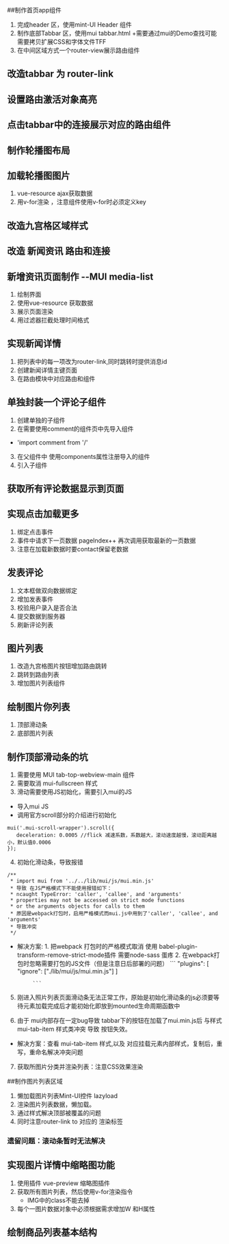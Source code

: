##制作首页app组件
1. 完成header 区，使用mint-UI Header 组件
2. 制作底部Tabbar 区，使用mui tabbar.html
    +需要通过mui的Demo查找可能需要拷贝扩展CSS和字体文件TFF
3. 在中间区域方式一个router-view展示路由组件 


## 改造tabbar 为 router-link

## 设置路由激活对象高亮

## 点击tabbar中的连接展示对应的路由组件

## 制作轮播图布局

## 加载轮播图图片
1. vue-resource ajax获取数据
2. 用v-for渲染 ，注意组件使用v-for时必须定义key

## 改造九宫格区域样式

## 改造 新闻资讯 路由和连接

## 新增资讯页面制作 --MUI media-list
1. 绘制界面
2. 使用vue-resource 获取数据
3. 展示页面渲染
4. 用过滤器拦截处理时间格式

## 实现新闻详情
1. 把列表中的每一项改为router-link,同时跳转时提供消息id
2. 创建新闻详情主键页面
3. 在路由模块中对应路由和组件

## 单独封装一个评论子组件
1. 创建单独的子组件
2. 在需要使用comment的组件页中先导入组件
 + 'import comment from '/'
3. 在父组件中 使用components属性注册导入的组件
4. 引入子组件

## 获取所有评论数据显示到页面

## 实现点击加载更多
1. 绑定点击事件
2. 事件中请求下一页数据 pageIndex++ 再次调用获取最新的一页数据
3. 注意在加载新数据时要contact保留老数据

## 发表评论
1. 文本框做双向数据绑定
2. 增加发表事件
3. 校验用户录入是否合法
4. 提交数据到服务器
5. 刷新评论列表

## 图片列表
1. 改造九宫格图片按钮增加路由跳转
2. 跳转到路由列表
3. 增加图片列表组件

## 绘制图片你列表
1. 顶部滑动条
2. 底部图片列表

## 制作顶部滑动条的坑
1. 需要使用 MUI tab-top-webview-main 组件
2. 需要取消 mui-fullscreen 样式
3. 滑动需要使用JS初始化，需要引入mui的JS
 + 导入mui JS
 + 调用官方scroll部分的介绍进行初始化
 ```
 mui('.mui-scroll-wrapper').scroll({
	deceleration: 0.0005 //flick 减速系数，系数越大，滚动速度越慢，滚动距离越小，默认值0.0006
});
 ```
4. 初始化滑动条，导致报错
```
/**
 * import mui from '../../lib/mui/js/mui.min.js' 
 * 导致 在JS严格模式下不能使用报错如下：
 * ncaught TypeError: 'caller', 'callee', and 'arguments' 
 * properties may not be accessed on strict mode functions 
 * or the arguments objects for calls to them
 * 原因是webpack打包时，启用严格模式而mui.js中用到了'caller', 'callee', and 'arguments' 
 * 导致冲突
 */
```
 + 解决方案: 1. 把webpack 打包时的严格模式取消
             使用 babel-plugin-transform-remove-strict-mode插件 需要node-sass 蛋疼
            2. 在webpack打包时忽略需要打包的JS文件（但是注意日后部署的问题）
            ```
            "plugins": [
                "ignore": ["./lib/mui/js/mui.min.js"]
            ]

            ```
5. 刚进入照片列表页面滑动条无法正常工作，原始是初始化滑动条的js必须要等待元素加载完成后才能初始化即放到mounted生命周期函数中

6. 由于 mui内部存在一定bug导致 tabbar下的按钮在加载了mui.min.js后 与样式mui-tab-item 样式类冲突 导致 按钮失效。
+ 解决方案：查看 mui-tab-item 样式,以及 对应挂载元素内部样式，复制后，重写，重命名解决冲突问题

7. 获取所图片分类并渲染列表：注意CSS效果渲染

##制作图片列表区域
1. 懒加载图片列表Mint-UI控件 lazyload
2. 渲染图片列表数据，懒加载。
3. 通过样式解决顶部被覆盖的问题
4. 同时注意router-link to 对应的 渲染标签
### 遗留问题：滚动条暂时无法解决

## 实现图片详情中缩略图功能
1. 使用插件 vue-preview 缩略图插件
2. 获取所有图片列表，然后使用v-for渲染指令
    + IMG中的class不能去掉
3. 每个一图片数据对象中必须根据需求增加W 和H属性

## 绘制商品列表基本结构
 